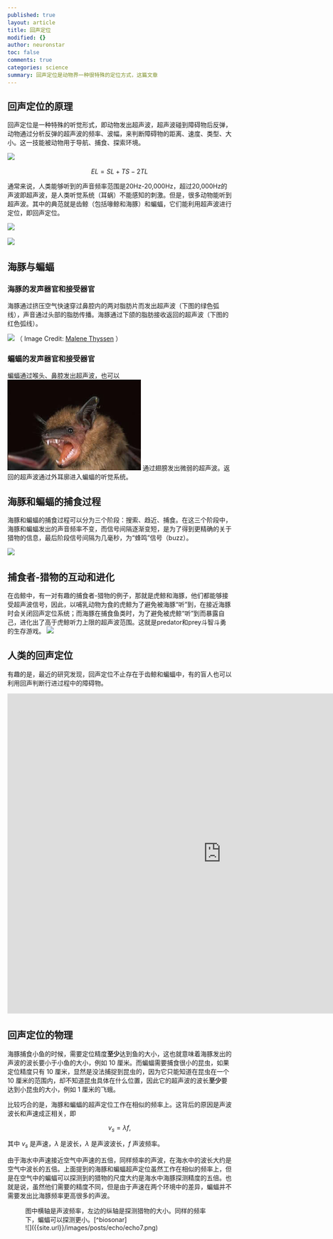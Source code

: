 ```yaml
---
published: true
layout: article
title: 回声定位
modified: {}
author: neuronstar
toc: false
comments: true
categories: science
summary: 回声定位是动物界一种很特殊的定位方式，这篇文章
---
```


## 回声定位的原理

回声定位是一种特殊的听觉形式，即动物发出超声波，超声波碰到障碍物后反弹，动物通过分析反弹的超声波的频率、波幅，来判断障碍物的距离、速度、类型、大小。这一技能被动物用于导航、捕食、探索环境。

![]({{site.url}}/images/posts/echo/echo1.png)

$$EL=SL+TS-2TL$$



通常来说，人类能够听到的声音频率范围是20Hz-20,000Hz，超过20,000Hz的声波即超声波，是人类听觉系统（耳蜗）不能感知的刺激。但是，很多动物能听到超声波。其中的典范就是齿鲸（包括喙鲸和海豚）和蝙蝠，它们能利用超声波进行定位，即回声定位。

![]({{site.url}}/images/posts/echo/echo2.png)

![]({{site.url}}/images/posts/echo/echo3.jpg)

## 海豚与蝙蝠

### 海豚的发声器官和接受器官
海豚通过挤压空气快速穿过鼻腔内的两对脂肪片而发出超声波（下图的绿色弧线），声音通过头部的脂肪传播。海豚通过下颌的脂肪接收返回的超声波（下图的红色弧线）。

![](http://commons.wikimedia.org/wiki/File:Delfinekko.gif)
（ Image Credit: [Malene Thyssen](http://commons.wikimedia.org/wiki/User:Malene) ）


### 蝙蝠的发声器官和接受器官

蝙蝠通过喉头、鼻腔发出超声波，也可以![图片4.jpg](/_posts/science/图片4.jpg)
通过翅膀发出微弱的超声波。返回的超声波通过外耳廓进入蝙蝠的听觉系统。


## 海豚和蝙蝠的捕食过程

海豚和蝙蝠的捕食过程可以分为三个阶段：搜索、趋近、捕食。在这三个阶段中，海豚和蝙蝠发出的声音频率不变，而信号间隔逐渐变短，是为了得到更精确的关于猎物的信息，最后阶段信号间隔为几毫秒，为“蜂鸣”信号（buzz）。

![]({{site.url}}/images/posts/echo/echo5.png)



## 捕食者-猎物的互动和进化

在齿鲸中，有一对有趣的捕食者-猎物的例子，那就是虎鲸和海豚，他们都能够接受超声波信号，因此，以哺乳动物为食的虎鲸为了避免被海豚“听”到，在接近海豚时会关闭回声定位系统；而海豚在捕食鱼类时，为了避免被虎鲸“听”到而暴露自己，进化出了高于虎鲸听力上限的超声波范围。这就是predator和prey斗智斗勇的生存游戏。
![]({{site.url}}/images/posts/echo/echo6.jpg)


## 人类的回声定位

有趣的是，最近的研究发现，回声定位不止存在于齿鲸和蝙蝠中，有的盲人也可以利用回声判断行进过程中的障碍物。


<iframe width="960" height="720" src="https://www.youtube.com/embed/r9mvRRwu5Gw" frameborder="0" allowfullscreen></iframe>




## 回声定位的物理

海豚捕食小鱼的时候，需要定位精度**至少**达到鱼的大小，这也就意味着海豚发出的声波的波长要小于小鱼的大小，例如 10 厘米。而蝙蝠需要捕食很小的昆虫，如果定位精度只有 10 厘米，显然是没法捕捉到昆虫的，因为它只能知道在昆虫在一个 10 厘米的范围内，却不知道昆虫具体在什么位置，因此它的超声波的波长**至少**要达到小昆虫的大小，例如 1 厘米的飞蛾。

比较巧合的是，海豚和蝙蝠的超声定位工作在相似的频率上。这背后的原因是声波波长和声速成正相关，即

$$v_s = \lambda f,$$

其中 $v_s$ 是声速，$\lambda$ 是波长，$\lambda$ 是声波波长，$f$ 声波频率。

由于海水中声速接近空气中声速的五倍，同样频率的声波，在海水中的波长大约是空气中波长的五倍。上面提到的海豚和蝙蝠超声定位虽然工作在相似的频率上，但是在空气中的蝙蝠可以探测到的猎物的尺度大约是海水中海豚探测精度的五倍。也就是说，虽然他们需要的精度不同，但是由于声速在两个环境中的差异，蝙蝠并不需要发出比海豚频率更高很多的声波。

<figure markdown="1">
<figcaption>
图中横轴是声波频率，左边的纵轴是探测猎物的大小。同样的频率下，蝙蝠可以探测更小。[^biosonar]
</figcaption>
![]({{site.url}}/images/posts/echo/echo7.png)
</figure>






[^biosonar]: Madsen PT, Surlykke A. 2013 Vol. 28 no. 5, 276-283. [Functional convergence in bat and toothed whale biosonars](http://physiologyonline.physiology.org/content/28/5/276.long).